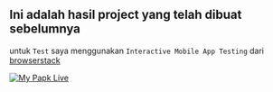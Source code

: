 ## Ini adalah hasil project yang telah dibuat sebelumnya

untuk `Test` saya menggunakan `Interactive Mobile App Testing` dari [browserstack](https://www.browserstack.com/app-live)

[![My Papk Live](https://i.ytimg.com/vi/DAxB870SQas/maxresdefault.jpg)](https://youtu.be/DAxB870SQas "My Papk Live")